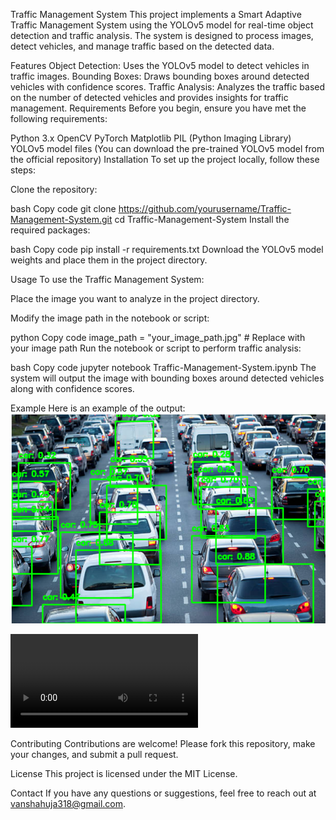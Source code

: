 ﻿

Traffic Management System
This project implements a Smart Adaptive Traffic Management System using the YOLOv5 model for real-time object detection and traffic analysis. The system is designed to process images, detect vehicles, and manage traffic based on the detected data.

Features
Object Detection: Uses the YOLOv5 model to detect vehicles in traffic images.
Bounding Boxes: Draws bounding boxes around detected vehicles with confidence scores.
Traffic Analysis: Analyzes the traffic based on the number of detected vehicles and provides insights for traffic management.
Requirements
Before you begin, ensure you have met the following requirements:

Python 3.x
OpenCV
PyTorch
Matplotlib
PIL (Python Imaging Library)
YOLOv5 model files (You can download the pre-trained YOLOv5 model from the official repository)
Installation
To set up the project locally, follow these steps:

Clone the repository:

bash
Copy code
git clone https://github.com/yourusername/Traffic-Management-System.git
cd Traffic-Management-System
Install the required packages:

bash
Copy code
pip install -r requirements.txt
Download the YOLOv5 model weights and place them in the project directory.

Usage
To use the Traffic Management System:

Place the image you want to analyze in the project directory.

Modify the image path in the notebook or script:

python
Copy code
image_path = "your_image_path.jpg"  # Replace with your image path
Run the notebook or script to perform traffic analysis:

bash
Copy code
jupyter notebook Traffic-Management-System.ipynb
The system will output the image with bounding boxes around detected vehicles along with confidence scores.

Example
Here is an example of the output:
![Traffic Analysis Example](SS.png)



![Traffic Analysis Video](new1.mp4)




Contributing
Contributions are welcome! Please fork this repository, make your changes, and submit a pull request.

License
This project is licensed under the MIT License.

Contact
If you have any questions or suggestions, feel free to reach out at vanshahuja318@gmail.com.

